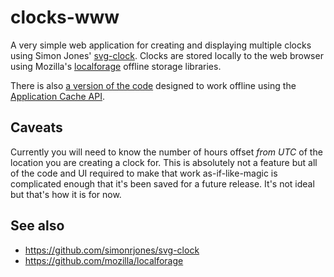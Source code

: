 # clocks-www

A very simple web application for creating and displaying multiple clocks using
Simon Jones' [svg-clock](https://github.com/simonrjones/svg-clock). Clocks are
stored locally to the web browser using Mozilla's
[localforage](https://mozilla.github.io/localForage/) offline storage
libraries.

There is also [a version of the
code](https://github.com/straup/clocks-www/blob/master/www/offline.html)
designed to work offline using the [Application Cache API](https://developer.mozilla.org/en-US/docs/Web/HTML/Using_the_application_cache?redirectlocale=en-US&redirectslug=Offline_resources_in_Firefox).

## Caveats

Currently you will need to know the number of hours offset _from UTC_ of the
location you are creating a clock for. This is absolutely not a feature but all
of the code and UI required to make that work as-if-like-magic is complicated
enough that it's been saved for a future release. It's not ideal but that's how
it is for now.

## See also

* https://github.com/simonrjones/svg-clock
* https://github.com/mozilla/localforage

